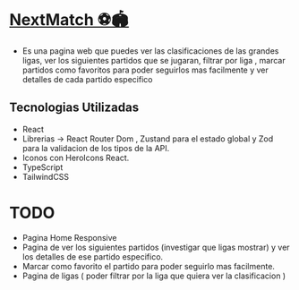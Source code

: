 # [NextMatch ⚽️🏟️]()

- Es una pagina web que puedes ver las clasificaciones de las grandes ligas, ver los siguientes partidos que se jugaran, filtrar por liga , marcar partidos como favoritos para poder seguirlos mas facilmente y ver detalles de cada partido especifico

## Tecnologias Utilizadas

- React
- Librerias -> React Router Dom , Zustand para el estado global y Zod para la validacion de los tipos de la API.
- Iconos con HeroIcons React.
- TypeScript
- TailwindCSS

# TODO

- Pagina Home Responsive
- Pagina de ver los siguientes partidos (investigar que ligas mostrar) y ver los detalles de ese partido especifico.
- Marcar como favorito el partido para poder seguirlo mas facilmente.
- Pagina de ligas ( poder filtrar por la liga que quiera ver la clasificacion )
